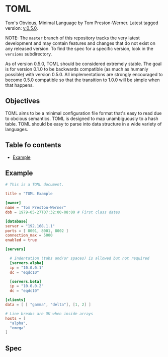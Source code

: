 # TOML
Tom's Obvious, Minimal Language by Tom Preston-Werner. Latest tagged version: [v.0.5.0](https://github.com/mojombo/toml/blob/master/versions/en/toml-v0.5.0.md).

NOTE: The `master` branch of this repository tracks the very latest development and may contain features and changes that do not exist on any released version. To find the spec for a specific version, look in the `versions` subdirectory.

As of version 0.5.0, TOML should be considered extremely stable. The goal is for version 0.1.0 to be backwards compatible (as much as humanly possible) with version 0.5.0. All implementations are strongly encouraged to become 0.5.0 compatible so that the transition to 1.0.0 will be simple when that happens.

## Objectives

TOML aims to be a minimal configuration file format that's easy to read due to obcious semantics. TOML is designed to map unambiguously to a hash table. TOML should be easy to parse into data structure in a wide variety of languages.

## Table fo contents
- [Example](#user-content-example)

## Example
```toml
# This is a TOML document.

title = "TOML Example

[owner]
name = "Tom Preston-Werner"
dob = 1979-05-27T07:32:00-08:00 # First class dates

[database]
server = "192.168.1.1"
ports = [ 8001, 8001, 8002 ]
connection_max = 5000
enabled = true

[servers]

  # Indentation (tabs and/or spaces) is allowed but not required
  [servers.alpha]
  ip = "10.0.0.1"
  dc = "eqdc10"

  [servers.beta]
  ip = "10.0.0.2"
  dc = "eqdc10"

[clients]
data = [ [ "gamma", "delta"], [1, 2] ]

# Line breaks are OK when inside arrays
hosts = [
  "alpha",
  "omega"
]
```
## Spec

